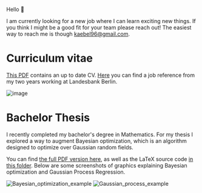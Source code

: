 Hello 👋

I am currently looking for a new job where I can learn exciting new things. If you think I might be a good fit for your team please reach out!
The easiest way to reach me is though kaebel96@gmail.com.


# Curriculum vitae

[This PDF](cv.pdf) contains an up to date CV.
[Here](Arbeitszeugnis.pdf) you can find a job reference from my two years working at Landesbank Berlin.

![image](https://github.com/marckaebel/CV/assets/17997282/ddd066dd-7677-46e2-abe5-1735ca8e1e33)

# Bachelor Thesis
I recently completed my bachelor's degree in Mathematics.
For my thesis I explored a way to augment Bayesian optimization, which is an algorithm designed to optimize over Gaussian random fields.

You can find [the full PDF version here](Bachelorarbeit/main.pdf), as well as the LaTeX source code [in this folder](Bachelorarbeit/). Below are some screenshots of graphics explaining Bayesian optimization and Gaussian Process Regression.

![Bayesian_optimization_example](https://github.com/marckaebel/CV/assets/17997282/e4ebee7c-06d4-47bf-a43c-84433357a6fa)
![Gaussian_process_example](https://github.com/marckaebel/CV/assets/17997282/95197d37-c168-4d7c-9191-c1e5186c3698)
